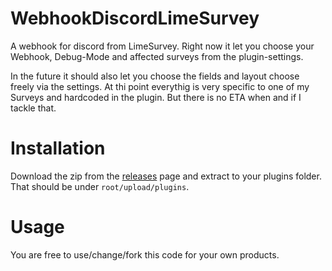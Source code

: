 # WebhookDiscordLimeSurvey
A webhook for discord from LimeSurvey.
Right now it let you choose your Webhook, Debug-Mode and affected surveys from the plugin-settings.

In the future it should also let you choose the fields and layout choose freely via the settings.
At thi point everythig is very specific to one of my Surveys and hardcoded in the plugin.
But there is no ETA when and if I tackle that.


# Installation
Download the zip from the [releases](https://github.com/IrishWolf/limesurvey_webhook/releases) page and extract to your plugins folder.
That should be under `root/upload/plugins`.


# Usage
You are free to use/change/fork this code for your own products.
